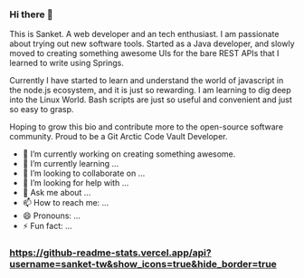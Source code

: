 ### Hi there 👋
This is Sanket. A web developer and an tech enthusiast. I am passionate about trying out new software tools.
Started as a Java developer, and slowly moved to creating something awesome UIs for the bare REST APIs that I learned to write using Springs.

Currently I have started to learn and understand the world of javascript in the node.js ecosystem, and it is just so rewarding.
I am learning to dig deep into the Linux World. Bash scripts are just so useful and convenient and just so easy to grasp.

Hoping to grow this bio and contribute more to the open-source software community.
Proud to be a Git Arctic Code Vault Developer.

<!--
**sanket0612/sanket0612** is a ✨ _special_ ✨ repository because its `README.md` (this file) appears on your GitHub profile.

Here are some ideas to get you started:


-->
- 🔭 I’m currently working on creating something awesome.
- 🌱 I’m currently learning ...
- 👯 I’m looking to collaborate on ...
- 🤔 I’m looking for help with ...
- 💬 Ask me about ...
- 📫 How to reach me: ...
- 😄 Pronouns: ...
- ⚡ Fun fact: ...


### https://github-readme-stats.vercel.app/api?username=sanket-tw&show_icons=true&hide_border=true
